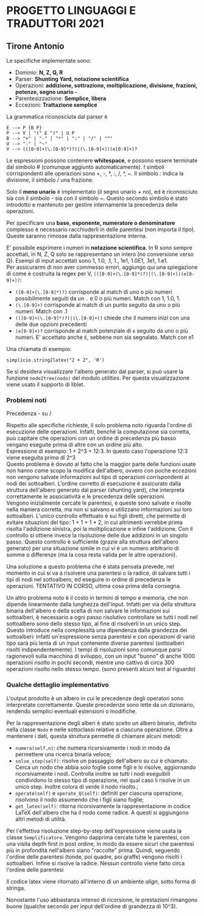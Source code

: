 # PROGETTO LINGUAGGI E TRADUTTORI 2021
## Tirone Antonio

Le specifiche implementate sono:

* Dominio: **N, Z, Q, R**
* Parser: **Shunting Yard, notazione scientifica**
* Operazioni: **addizione, sottrazione, moltiplicazione, divisione, frazioni, potenze, segno unario -**
* Parentesizzazione: **Semplice, libera**
* Eccezioni: **Trattazione semplice**

La grammatica riconosciuta dal parser è

    E --> P {B P}
    P --> V | "(" E ")" | U P
    B --> "+" | "-" | "*" | ":" | "/" | "^"
    U --> "-" | "~"
    V --> (([0-9]+(\.[0-9]*)?)|(\.[0-9]+))(e[0-9]+)?

Le espressioni possono contenere **whitespace**, e possono essere terminate dal simbolo # (comunque aggiunto automaticamente).
I simboli corrispondenti alle operazioni sono +, -, *, :, /, ^, ~. Il simbolo *:* indica la divisione, il simbolo */* una frazione.

Solo il **meno unario** è implementato (il segno unario *+* no), ed è riconosciuto sia con il simbolo *-* sia con il simbolo *~*. Questo secondo simbolo è stato introdotto e mantenuto per gestire internamente la precedenza delle operazioni.

Per specificare una **base, esponente, numeratore o denominatore** complesso è necessario racchiuderli in delle parentesi (non importa il tipo). Queste saranno rimosse dalla rappresentazione interna.

E' possibile esprimere i numeri in **notazione scientifica**. In R sono sempre accettati, in N, Z, Q solo se rappresentano un intero (no conversione verso Q). Esempi di input accettati sono 1, 1.0, .1, 1., 1e1, 1.0E1, .1e1, 1.e1.\
Per assicurarmi di non aver commesso errori, aggiungo qui una spiegazione di come è costruita la regex per V, `(([0-9]+(\.[0-9]*)?)|(\.[0-9]+))(e[0-9]+)?`:

* `([0-9]+(\.[0-9]*)?)` corrisponde al match di uno o più numeri possibilmente seguiti da un `.` e 0 o più numeri. Match con 1, 1.0, 1.
* `(\.[0-9]+)` corrisponde al match di un punto seguito da uno o più numeri. Match con .1
* `(([0-9]+(\.[0-9]*)?)|(\.[0-9]+))` chiede che il numero inizi con una delle due opzioni precedenti
* `(e[0-9]+)?` corrisponde al match potenziale di `e` seguito da uno o più numeri. E' accettato anche `E`, sebbene non sia segnalato. Match con e1


Una chiamata di esempio:

`simplicio.string2latex("2 + 2", 'R')`

Se si desidera visualizzare l'albero generato dal parser, si può usare la funzione `node2tree(nodo)` del modulo *utilities*. Per questa visualizzazione viene usato il supporto di liblet.

### Problemi noti

Precedenza - su /

Rispetto alle specifiche richieste, il solo problema noto riguarda l'ordine di esecuzione delle operazioni. Infatti, benchè la computazione sia corretta, puù capitare che operazioni con un ordine di precedenza più basso vengano eseguite prima di altre con un ordine più alto. \
Espressione di esempio: 1 + 2^3 + 12:3. In questo caso l'operazione 12:3 viene eseguita prima di 2^3\
Questo problema è dovuto al fatto che la maggior parte delle funzioni usate non hanno come scopo la modifica dell'albero, ovvero con poche eccezioni non vengono salvate informazioni sul tipo di operazioni corrispondenti ai nodi dei sottoalberi. L'ordine corretto di esecuzione è assicurato dalla struttura dell'albero generato dal parser (shunting yard), che interpreta correttamente le associatività e le precedenza delle operazioni.\
Vengono inizialmente cercate le parentesi, e queste sono salvate e risolte nella maniera corretta, ma non si salvano e utilizzano informazioni sui loro sottoalberi. L'unico controllo effettuato è sui figli diretti, che permette di evitare situazioni del tipo: 1 + 1 + 1 * 2, in cui altrimenti verrebbe prima risolta l'addizione sinistra, poi la moltiplicazione e infine l'addizione. Con il controllo si ottiene invece la risoluzione delle due addizioni in un singolo passo. Questo controllo è sufficiente (grazie alla struttura dell'albero generato) per una situazione simile in cui vi è un numero arbitrario di somme o differenze (ma la cosa resta valida per le altre operazioni).

Una soluzione a questo problema che è stata pensata prevede, nel momento in cui si va a risolvere una parentesi o la radice, di salvare tutti i tipi di nodi nel sottoalbero, ed eseguire in ordine di precedenza le operazioni. TENTATIVO IN CORSO, ultima cosa prima della consegna.

Un altro problema noto è il costo in termini di tempo e memoria, che non dipende linearmente dalla lunghezza dell'input. Infatti per via della struttura binaria dell'albero e della scelta di non salvare le informazioni sui sottoalberi, è necessario a ogni passo risolutivo controllare se tutti i nodi nel sottoalbero sono dello stesso tipo, al fine di risolverli in un unico step. Questo introduce nella complessità una dipendenza dalla grandezza dei sottoalberi: infatti un'espressione senza parentesi e con operazioni di vario tipo sarà più lenta di un input contenente diverse parentesi (sottoalberi risolti indipendentemente).
I tempi di risoluzioni sono comunque parsi ragionevoli sulla macchina di sviluppo, con un input "buono" di anche 1000 operazioni risolto in pochi secondi, mentre uno cattivo di circa 300 operazioni risolto nello stesso tempo. (sono presenti alcuni test al riguardo)

### Qualche dettaglio implementativo

L'output prodotto è un albero in cui le precedenze degli operatori sono interpretate correttamente. Queste precedenze sono lette da un dizionario, rendendo semplici eventuali estensioni o modifiche.

Per la rappresentazione degli alberi è stato scelto un albero binario, definito nella classe `Nodo` e nelle sottoclassi relative a ciascuna operazione. Oltre a mantenere i dati, questa struttura permette di chiamare alcuni metodi:
* `numera(self,n)`: che numera ricorsivamente i nodi in modo da permettere una ricerca binaria veloce;
* `solve_step(self)`: risolve un passaggio dell'albero su cui è chiamato. Cerca un nodo che abbia solo foglie come figli e lo risolve, aggiornando ricorsivamente i nodi. Controlla inoltre se tutti i nodi eseguibili condividono lo stesso tipo di operazione, nel qual caso li risolve in un unico step. Inoltre colora di verde il nodo risolto.;
* `operate(self)` e `operate_Q(self)`: definiti per ciascuna operazione, risolvono il nodo assumendo che i figli siano foglie;
* `get_latex(self)`: ritorna ricorsivamente la rappresentazione in codice LaTeX dell'albero che ha il nodo come radice.
A questi si aggiungono altri metodi di utilità.

Per l'effettiva risoluzione step-by-step dell'espressione viene usata la classe `Semplificatore`. Vengono dapprima cercate tutte le parentesi, con una visita depth first in post ordine, in modo da essere sicuri che parentesi più in profondità nell'albero siano "raccolte" prima. Quindi, seguendo l'ordine delle parentesi (tonde, poi quadre, poi graffe) vengono risolti i sottoalberi. Infine si risolve la radice. Nessun controllo viene fatto circa l'ordine delle parentesi

Il codice latex viene ritornato all'interno di un ambiente *align*, sotto forma di stringa.

Nonostante l'uso abbastanza intenso di ricorsione, le prestazioni rimangono buone (qualche secondo per input dell'ordine di grandezza di 10^3).

